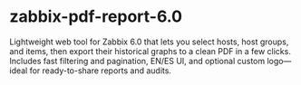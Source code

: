 # zabbix-pdf-report-6.0
Lightweight web tool for Zabbix 6.0 that lets you select hosts, host groups, and items, then export their historical graphs to a clean PDF in a few clicks. Includes fast filtering and pagination, EN/ES UI, and optional custom logo—ideal for ready-to-share reports and audits.
